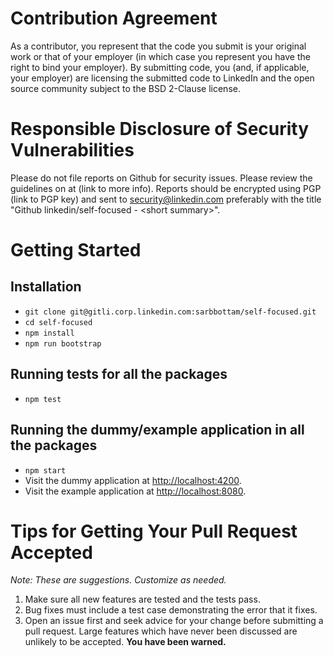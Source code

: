 Contribution Agreement
======================

As a contributor, you represent that the code you submit is your
original work or that of your employer (in which case you represent
you have the right to bind your employer).  By submitting code, you
(and, if applicable, your employer) are licensing the submitted code
to LinkedIn and the open source community subject to the BSD 2-Clause
license.

Responsible Disclosure of Security Vulnerabilities
==================================================

Please do not file reports on Github for security issues.  Please
review the guidelines on at (link to more info).  Reports should be
encrypted using PGP (link to PGP key) and sent to
security@linkedin.com preferably with the title "Github
linkedin/self-focused - &lt;short summary&gt;".

Getting Started
===============

## Installation

* `git clone git@gitli.corp.linkedin.com:sarbbottam/self-focused.git`
* `cd self-focused`
* `npm install`
* `npm run bootstrap`

## Running tests for all the packages

* `npm test`

## Running the dummy/example application in all the packages

* `npm start`
* Visit the dummy application at [http://localhost:4200](http://localhost:4200).
* Visit the example application at [http://localhost:8080](http://localhost:8080).

Tips for Getting Your Pull Request Accepted
===========================================

*Note: These are suggestions. Customize as needed.*

1. Make sure all new features are tested and the tests pass.
2. Bug fixes must include a test case demonstrating the error that it
   fixes.
3. Open an issue first and seek advice for your change before
   submitting a pull request. Large features which have never been
   discussed are unlikely to be accepted. **You have been warned.**